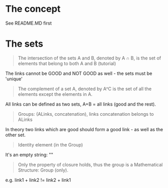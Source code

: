 # The concept

See README.MD first

# The sets

> The intersection of the sets A and B, denoted by A ∩ B, is the set of elements that belong to both A and B (tutorial)

The links cannot be GOOD and NOT GOOD as well - the sets must be 'unique'

> The complement of a set A, denoted by A^C is the set of all the elements except the elements in A.

All links can be defined as two sets, A+B = all links (good and the rest).

> Groups: (ALinks, concatenation), links concatenation belongs to ALinks

In theory two links which are good should form a good link - as well as the other set.

> Identity element (in the Group)

It's an empty string: ""

> Only the property of closure holds, thus the group is a Mathematical Structure: Group (only).

e.g. link1 + link2 != link2 + link1
